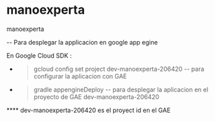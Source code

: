 # manoexperta
manoexperta



-- Para desplegar la applicacion en google app egine 


En Google Cloud SDK  :  

* > gcloud config set project dev-manoexperta-206420    -- para configurar la aplicacion con GAE
* > gradle appengineDeploy                              -- para desplegar la aplicacion en el proyecto de GAE dev-manoexperta-206420  
 
 
 
 **** dev-manoexperta-206420  es el proyect id en el GAE
